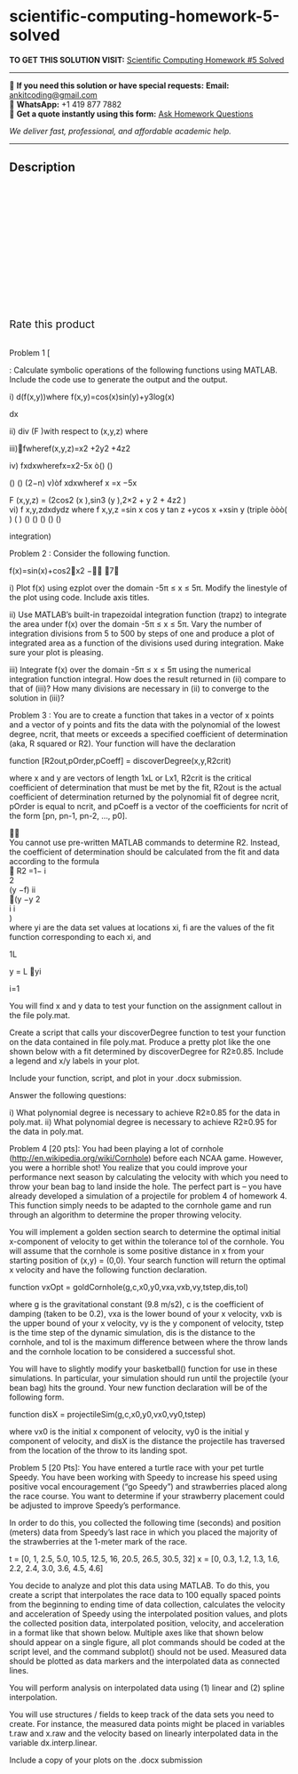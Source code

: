 # scientific-computing-homework-5-solved
**TO GET THIS SOLUTION VISIT:** [Scientific Computing Homework #5 Solved](https://www.ankitcodinghub.com/product/scientific-computing-homework-5-solved/)


---

📩 **If you need this solution or have special requests:** **Email:** ankitcoding@gmail.com  
📱 **WhatsApp:** +1 419 877 7882  
📄 **Get a quote instantly using this form:** [Ask Homework Questions](https://www.ankitcodinghub.com/services/ask-homework-questions/)

*We deliver fast, professional, and affordable academic help.*

---

<h2>Description</h2>



<div class="kk-star-ratings kksr-auto kksr-align-center kksr-valign-top" data-payload="{&quot;align&quot;:&quot;center&quot;,&quot;id&quot;:&quot;98870&quot;,&quot;slug&quot;:&quot;default&quot;,&quot;valign&quot;:&quot;top&quot;,&quot;ignore&quot;:&quot;&quot;,&quot;reference&quot;:&quot;auto&quot;,&quot;class&quot;:&quot;&quot;,&quot;count&quot;:&quot;0&quot;,&quot;legendonly&quot;:&quot;&quot;,&quot;readonly&quot;:&quot;&quot;,&quot;score&quot;:&quot;0&quot;,&quot;starsonly&quot;:&quot;&quot;,&quot;best&quot;:&quot;5&quot;,&quot;gap&quot;:&quot;4&quot;,&quot;greet&quot;:&quot;Rate this product&quot;,&quot;legend&quot;:&quot;0\/5 - (0 votes)&quot;,&quot;size&quot;:&quot;24&quot;,&quot;title&quot;:&quot;Scientific Computing Homework #5 Solved&quot;,&quot;width&quot;:&quot;0&quot;,&quot;_legend&quot;:&quot;{score}\/{best} - ({count} {votes})&quot;,&quot;font_factor&quot;:&quot;1.25&quot;}">

<div class="kksr-stars">

<div class="kksr-stars-inactive">
            <div class="kksr-star" data-star="1" style="padding-right: 4px">


<div class="kksr-icon" style="width: 24px; height: 24px;"></div>
        </div>
            <div class="kksr-star" data-star="2" style="padding-right: 4px">


<div class="kksr-icon" style="width: 24px; height: 24px;"></div>
        </div>
            <div class="kksr-star" data-star="3" style="padding-right: 4px">


<div class="kksr-icon" style="width: 24px; height: 24px;"></div>
        </div>
            <div class="kksr-star" data-star="4" style="padding-right: 4px">


<div class="kksr-icon" style="width: 24px; height: 24px;"></div>
        </div>
            <div class="kksr-star" data-star="5" style="padding-right: 4px">


<div class="kksr-icon" style="width: 24px; height: 24px;"></div>
        </div>
    </div>

<div class="kksr-stars-active" style="width: 0px;">
            <div class="kksr-star" style="padding-right: 4px">


<div class="kksr-icon" style="width: 24px; height: 24px;"></div>
        </div>
            <div class="kksr-star" style="padding-right: 4px">


<div class="kksr-icon" style="width: 24px; height: 24px;"></div>
        </div>
            <div class="kksr-star" style="padding-right: 4px">


<div class="kksr-icon" style="width: 24px; height: 24px;"></div>
        </div>
            <div class="kksr-star" style="padding-right: 4px">


<div class="kksr-icon" style="width: 24px; height: 24px;"></div>
        </div>
            <div class="kksr-star" style="padding-right: 4px">


<div class="kksr-icon" style="width: 24px; height: 24px;"></div>
        </div>
    </div>
</div>


<div class="kksr-legend" style="font-size: 19.2px;">
            <span class="kksr-muted">Rate this product</span>
    </div>
    </div>
<div class="page" title="Page 1">
<div class="layoutArea">
<div class="column">
&nbsp;

Problem 1 [

: Calculate symbolic operations of the following functions using MATLAB. Include the code use to generate the output and the output.

i) d(f(x,y))where f(x,y)=cos(x)sin(y)+y3log(x)

</div>
</div>
<div class="layoutArea">
<div class="column">
dx

ii) div (F )with respect to (x,y,z) where

iii)fwheref(x,y,z)=x2 +2y2 +4z2

iv) fxdxwherefx=x2-5x ò() ()

() () (2−n) v)òf xdxwheref x =x −5x

</div>
<div class="column">
F (x,y,z) = (2cos2 (x ),sin3 (y ),2×2 + y 2 + 4z2 )

</div>
</div>
<div class="layoutArea">
<div class="column">
vi) f x,y,zdxdydz where f x,y,z =sin x cos y tan z +ycos x +xsin y (triple òòò( ) ( ) () () () () ()

integration)

Problem 2 : Consider the following function.

f(x)=sin(x)+cos2x2 − 7

</div>
</div>
<div class="layoutArea">
<div class="column">
i) Plot f(x) using ezplot over the domain -5π ≤ x ≤ 5π. Modify the linestyle of the plot using code. Include axis titles.

ii) Use MATLAB’s built-in trapezoidal integration function (trapz) to integrate the area under f(x) over the domain -5π ≤ x ≤ 5π. Vary the number of integration divisions from 5 to 500 by steps of one and produce a plot of integrated area as a function of the divisions used during integration. Make sure your plot is pleasing.

iii) Integrate f(x) over the domain -5π ≤ x ≤ 5π using the numerical integration function integral. How does the result returned in (ii) compare to that of (iii)? How many divisions are necessary in (ii) to converge to the solution in (iii)?

Problem 3 : You are to create a function that takes in a vector of x points and a vector of y points and fits the data with the polynomial of the lowest degree, ncrit, that meets or exceeds a specified coefficient of determination (aka, R squared or R2). Your function will have the declaration

function [R2out,pOrder,pCoeff] = discoverDegree(x,y,R2crit)

where x and y are vectors of length 1xL or Lx1, R2crit is the critical coefficient of determination that must be met by the fit, R2out is the actual coefficient of determination returned by the polynomial fit of degree ncrit, pOrder is equal to ncrit, and pCoeff is a vector of the coefficients for ncrit of the form [pn, pn-1, pn-2, …, p0].

</div>
</div>
<div class="layoutArea">
<div class="column">


</div>
</div>
</div>
<div class="page" title="Page 2">
<div class="layoutArea">
<div class="column">
You cannot use pre-written MATLAB commands to determine R2. Instead, the coefficient of determination should be calculated from the fit and data according to the formula

</div>
</div>
<div class="layoutArea">
<div class="column">
 R2 =1− i

</div>
<div class="column">
2

</div>
</div>
<div class="layoutArea">
<div class="column">
(y −f) ii

</div>
</div>
<div class="layoutArea">
<div class="column">
(y −y 2

</div>
</div>
<div class="layoutArea">
<div class="column">
i i

</div>
<div class="column">
)

</div>
</div>
<div class="layoutArea">
<div class="column">
where yi are the data set values at locations xi, fi are the values of the fit function corresponding to each xi, and

1L

y = L yi

i=1

You will find x and y data to test your function on the assignment callout in the file poly.mat.

Create a script that calls your discoverDegree function to test your function on the data contained in file poly.mat. Produce a pretty plot like the one shown below with a fit determined by discoverDegree for R2≥0.85. Include a legend and x/y labels in your plot.

</div>
</div>
<div class="layoutArea">
<div class="column">
Include your function, script, and plot in your .docx submission.

Answer the following questions:

i) What polynomial degree is necessary to achieve R2≥0.85 for the data in poly.mat. ii) What polynomial degree is necessary to achieve R2≥0.95 for the data in poly.mat.

Problem 4 [20 pts]: You had been playing a lot of cornhole (http://en.wikipedia.org/wiki/Cornhole) before each NCAA game. However, you were a horrible shot! You realize that you could improve your performance next season by calculating the velocity with which you need to throw your bean bag to land inside the hole. The perfect part is – you have already developed a simulation of a projectile for problem 4 of homework 4. This function simply needs to be adapted to the cornhole game and run through an algorithm to determine the proper throwing velocity.

You will implement a golden section search to determine the optimal initial x-component of velocity to get within the tolerance tol of the cornhole. You will assume that the cornhole is some positive distance in x from your starting position of (x,y) = (0,0). Your search function will return the optimal x velocity and have the following function declaration.

</div>
</div>
</div>
<div class="page" title="Page 3">
<div class="layoutArea">
<div class="column">
function vxOpt = goldCornhole(g,c,x0,y0,vxa,vxb,vy,tstep,dis,tol)

where g is the gravitational constant (9.8 m/s2), c is the coefficient of damping (taken to be 0.2), vxa is the lower bound of your x velocity, vxb is the upper bound of your x velocity, vy is the y component of velocity, tstep is the time step of the dynamic simulation, dis is the distance to the cornhole, and tol is the maximum difference between where the throw lands and the cornhole location to be considered a successful shot.

You will have to slightly modify your basketball() function for use in these simulations. In particular, your simulation should run until the projectile (your bean bag) hits the ground. Your new function declaration will be of the following form.

function disX = projectileSim(g,c,x0,y0,vx0,vy0,tstep)

where vx0 is the initial x component of velocity, vy0 is the initial y component of velocity, and disX is the distance the projectile has traversed from the location of the throw to its landing spot.

Problem 5 [20 Pts]: You have entered a turtle race with your pet turtle Speedy. You have been working with Speedy to increase his speed using positive vocal encouragement (“go Speedy”) and strawberries placed along the race course. You want to determine if your strawberry placement could be adjusted to improve Speedy’s performance.

In order to do this, you collected the following time (seconds) and position (meters) data from Speedy’s last race in which you placed the majority of the strawberries at the 1-meter mark of the race.

t = [0, 1, 2.5, 5.0, 10.5, 12.5, 16, 20.5, 26.5, 30.5, 32] x = [0, 0.3, 1.2, 1.3, 1.6, 2.2, 2.4, 3.0, 3.6, 4.5, 4.6]

You decide to analyze and plot this data using MATLAB. To do this, you create a script that interpolates the race data to 100 equally spaced points from the beginning to ending time of data collection, calculates the velocity and acceleration of Speedy using the interpolated position values, and plots the collected position data, interpolated position, velocity, and acceleration in a format like that shown below. Multiple axes like that shown below should appear on a single figure, all plot commands should be coded at the script level, and the command subplot() should not be used. Measured data should be plotted as data markers and the interpolated data as connected lines.

</div>
</div>
</div>
<div class="page" title="Page 4">
<div class="layoutArea">
<div class="column">
You will perform analysis on interpolated data using (1) linear and (2) spline interpolation.

You will use structures / fields to keep track of the data sets you need to create. For instance, the measured data points might be placed in variables t.raw and x.raw and the velocity based on linearly interpolated data in the variable dx.interp.linear.

Include a copy of your plots on the .docx submission

</div>
</div>
</div>
